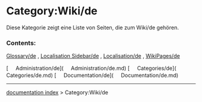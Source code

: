 # Category:Wiki/de
Diese Kategorie zeigt eine Liste von Seiten, die zum Wiki/de gehören.

### Contents:

[Glossary/de](Glossary/de.md) , [Localisation Sidebar/de](Localisation_Sidebar/de.md) , [Localisation/de](Localisation/de.md) , [WikiPages/de](WikiPages/de.md)

[<img src="images/Property.png" style="width:16px"> Administration/de](<img src="images/Property.png" style="width:16px"> Administration/de.md) [<img src="images/Property.png" style="width:16px"> Categories/de](<img src="images/Property.png" style="width:16px"> Categories/de.md) [<img src="images/Property.png" style="width:16px"> Documentation/de](<img src="images/Property.png" style="width:16px"> Documentation/de.md)

---
[documentation index](../README.md) > Category:Wiki/de

